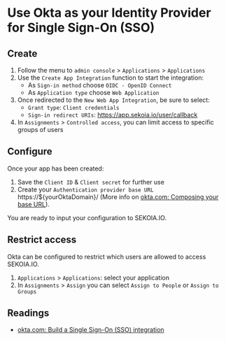 # Use Okta as your Identity Provider for Single Sign-On (SSO)

## Create

1. Follow the menu to `admin console` > `Applications` > `Applications`
2. Use the `Create App Integration` function to start the integration:
    - As `Sign-in method` choose `OIDC - OpenID Connect`
    - As `Application type` choose `Web Application`
3. Once redirected to the `New Web App Integration`, be sure to select:
    - `Grant type`: `Client credentials`
    - `Sign-in redirect URIs`: https://app.sekoia.io/user/callback
4. In `Assignments` > `Controlled access`, you can limit access to specific groups of users

## Configure

Once your app has been created:

1. Save the `Client ID` & `Client secret` for further use
2. Create your `Authentication provider base URL` https://${yourOktaDomain}/ (More info
   on [okta.com: Composing your base URL](https://developer.okta.com/docs/reference/api/oidc/#composing-your-base-url)).

You are ready to input your configuration to SEKOIA.IO.

## Restrict access

Okta can be configured to restrict which users are allowed to access SEKOIA.IO.

1. `Applications` > `Applications`: select your application
2. In `Assignments` > `Assign` you can select `Assign to People` or `Assign to Groups`

## Readings

- [okta.com: Build a Single Sign-On (SSO) integration](https://developer.okta.com/docs/guides/build-sso-integration/openidconnect/main/)